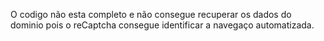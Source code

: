 O codigo não esta completo e não consegue recuperar os dados do dominio pois o reCaptcha consegue identificar a navegaço automatizada.
